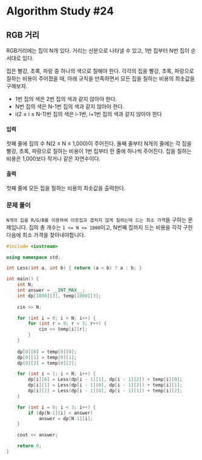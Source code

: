 # Algorithm Study #24

## RGB 거리

RGB거리에는 집이 N개 있다. 거리는 선분으로 나타낼 수 있고, 1번 집부터 N번 집이 순서대로 있다.

집은 빨강, 초록, 파랑 중 하나의 색으로 칠해야 한다. 각각의 집을 빨강, 초록, 파랑으로 칠하는 비용이 주어졌을 때, 아래 규칙을 만족하면서 모든 집을 칠하는 비용의 최솟값을 구해보자.

* 1번 집의 색은 2번 집의 색과 같지 않아야 한다.
* N번 집의 색은 N-1번 집의 색과 같지 않아야 한다.
* i(2 ≤ i ≤ N-1)번 집의 색은 i-1번, i+1번 집의 색과 같지 않아야 한다

#### 입력

첫째 줄에 집의 수 N(2 ≤ N ≤ 1,000)이 주어진다. 둘째 줄부터 N개의 줄에는 각 집을 빨강, 초록, 파랑으로 칠하는 비용이 1번 집부터 한 줄에 하나씩 주어진다. 집을 칠하는 비용은 1,000보다 작거나 같은 자연수이다.

#### 출력

첫째 줄에 모든 집을 칠하는 비용의 최솟값을 출력한다.

### 문제 풀이

```N개의 집을 R/G/B를 이용하여 이웃집과 겹치지 않게 칠하는데 드는 최소 가격```을 구하는 문제입니다. 집의 총 개수는 ```1 <= N <= 1000```이고, N번째 집까지 드는 비용을 각각 구한 다음에 최소 가격을 찾아내야합니다.

``` cpp
#include <iostream>

using namespace std;

int Less(int a, int b) { return (a < b) ? a : b; }

int main() {
    int N;
    int answer = __INT_MAX__;
    int dp[1000][3], temp[1000][3];
    
    cin >> N;

    for (int i = 0; i < N; i++) {
        for (int r = 0; r < 3; r++) {
            cin >> temp[i][r];
        }
    }
    
    dp[0][0] = temp[0][0];
    dp[0][1] = temp[0][1];
    dp[0][2] = temp[0][2];

    for (int i = 1; i < N; i++) {
        dp[i][0] = Less(dp[i - 1][1], dp[i - 1][2]) + temp[i][0];
        dp[i][1] = Less(dp[i - 1][0], dp[i - 1][2]) + temp[i][1];
        dp[i][2] = Less(dp[i - 1][0], dp[i - 1][1]) + temp[i][2];
    }

    for (int i = 0; i < 3; i++) {
        if (dp[N-1][i] < answer)
            answer = dp[N-1][i];
    }

    cout << answer;

    return 0;
}
```